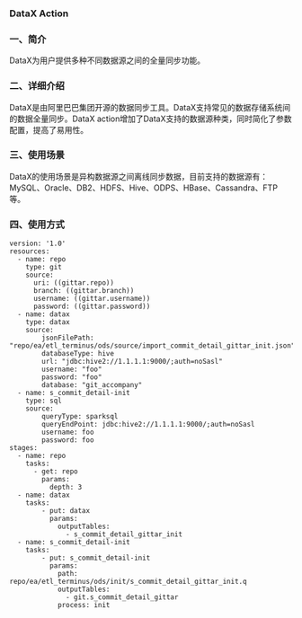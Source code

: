 ### DataX Action

### 一、简介

DataX为用户提供多种不同数据源之间的全量同步功能。

### 二、详细介绍

DataX是由阿里巴巴集团开源的数据同步工具。DataX支持常见的数据存储系统间的数据全量同步。DataX action增加了DataX支持的数据源种类，同时简化了参数配置，提高了易用性。

### 三、使用场景
DataX的使用场景是异构数据源之间离线同步数据，目前支持的数据源有：MySQL、Oracle、DB2、HDFS、Hive、ODPS、HBase、Cassandra、FTP等。

### 四、使用方式
```aidl
version: '1.0'
resources:
  - name: repo
    type: git
    source:
      uri: ((gittar.repo))
      branch: ((gittar.branch))
      username: ((gittar.username))
      password: ((gittar.password))
  - name: datax
    type: datax
    source:
        jsonFilePath: "repo/ea/etl_terminus/ods/source/import_commit_detail_gittar_init.json"
        databaseType: hive
        url: "jdbc:hive2://1.1.1.1:9000/;auth=noSasl"
        username: "foo"
        password: "foo"
        database: "git_accompany"
  - name: s_commit_detail-init
    type: sql
    source:
        queryType: sparksql
        queryEndPoint: jdbc:hive2://1.1.1.1:9000/;auth=noSasl
        username: foo
        password: foo
stages:
  - name: repo
    tasks:
      - get: repo
        params:
          depth: 3
  - name: datax
    tasks:
        - put: datax
          params:
            outputTables:
              - s_commit_detail_gittar_init
  - name: s_commit_detail-init
    tasks:
        - put: s_commit_detail-init
          params:
            path: repo/ea/etl_terminus/ods/init/s_commit_detail_gittar_init.q
            outputTables:
              - git.s_commit_detail_gittar
            process: init
```
